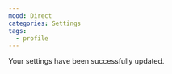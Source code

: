 ```yaml
---
mood: Direct
categories: Settings
tags:
  - profile
---
```

Your settings have been successfully updated.